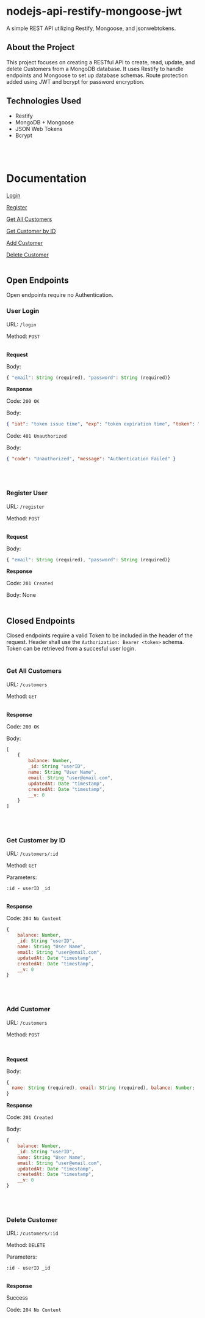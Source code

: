 # nodejs-api-restify-mongoose-jwt

A simple REST API utilizing Restify, Mongoose, and jsonwebtokens.

## About the Project

This project focuses on creating a RESTful API to create, read, update, and delete Customers from a MongoDB database. It uses Restify to handle endpoints and Mongoose to set up database schemas. Route protection added using JWT and bcrypt for password encryption.

## Technologies Used

- Restify
- MongoDB + Mongoose
- JSON Web Tokens
- Bcrypt

<br></br>

# Documentation

[Login](#login)

[Register](#register)

[Get All Customers](#allCust)

[Get Customer by ID](#custById)

[Add Customer](#addCust)

[Delete Customer](#delCust)
<br></br>

## Open Endpoints

Open endpoints require no Authentication.

### <a name="login"></a> User Login

URL: `/login`

Method: `POST`
<br></br>

**Request**

Body:

```javascript
{ "email": String (required), "password": String (required)}
```

**Response**

Code: `200 OK`

Body:

```json
{ "iat": "token issue time", "exp": "token expiration time", "token": "token" }
```

Code: `401 Unauthorized`

Body:

```json
{ "code": "Unauthorized", "message": "Authentication Failed" }
```

<br></br>

### <a name="register"></a> Register User

URL: `/register`

Method: `POST`
<br></br>

**Request**

Body:

```javascript
{ "email": String (required), "password": String (required)}
```

**Response**

Code: `201 Created`

Body: None
<br></br>

## Closed Endpoints

Closed endpoints require a valid Token to be included in the header of the
request. Header shall use the `Authorization: Bearer <token>` schema. Token can be retrieved from a succesful user login.
<br></br>

### <a name="allCust"></a>Get All Customers

URL: `/customers`

Method: `GET`
<br></br>

**Response**

Code: `200 OK`

Body:

```javascript
[
    {
        balance: Number,
        _id: String "userID",
        name: String "User Name",
        email: String "user@email.com",
        updatedAt: Date "timestamp",
        createdAt: Date "timestamp",
        __v: 0
    }
]
```

<br></br>

### <a name="custById"></a>Get Customer by ID

URL: `/customers/:id`

Method: `GET`

Parameters:

`:id - userID _id`
<br></br>

**Response**

Code: `204 No Content`

```javascript
{
    balance: Number,
    _id: String "userID",
    name: String "User Name",
    email: String "user@email.com",
    updatedAt: Date "timestamp",
    createdAt: Date "timestamp",
    __v: 0
}
```

<br></br>

### <a name="addCust"></a>Add Customer

URL: `/customers`

Method: `POST`

<br></br>
**Request**

Body:

```javascript
{
  name: String (required), email: String (required), balance: Number;
}
```

**Response**

Code: `201 Created`

Body:

```javascript
{
    balance: Number,
    _id: String "userID",
    name: String "User Name",
    email: String "user@email.com",
    updatedAt: Date "timestamp",
    createdAt: Date "timestamp",
    __v: 0
}
```

<br></br>

### <a name="delCust"></a>Delete Customer

URL: `/customers/:id`

Method: `DELETE`

Parameters:

`:id - userID _id`
<br></br>

**Response**

Success

Code: `204 No Content`
